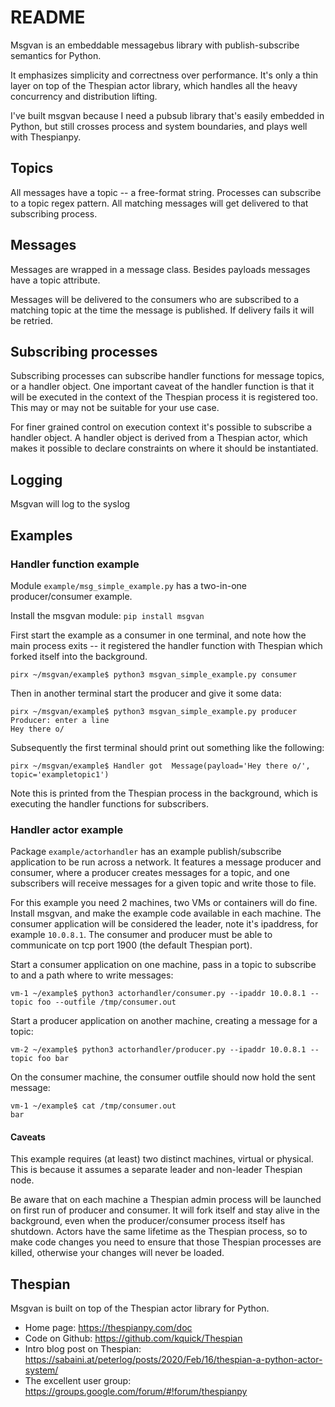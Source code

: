 # README

Msgvan is an embeddable messagebus library with publish-subscribe semantics for Python.

It emphasizes simplicity and correctness over performance. It's only a thin layer on top of the Thespian actor library, which handles all the heavy concurrency and distribution lifting. 

I've built msgvan because I need a pubsub library that's easily embedded in Python, but still crosses process and system boundaries, and plays well with Thespianpy. 

## Topics

All messages have a topic -- a free-format string. Processes can subscribe to a topic regex pattern. All matching messages will get delivered to that subscribing process. 

## Messages

Messages are wrapped in a message class. Besides payloads messages have a topic attribute.

Messages will be delivered to the consumers who are subscribed to a matching topic at the time the message is published. If delivery fails it will be retried.

## Subscribing processes

Subscribing processes can subscribe handler functions for message topics, or a handler object. One important caveat of the handler function is that it will be executed in the context of the Thespian process it is registered too. This may or may not be suitable for your use case.

For finer grained control on execution context it's possible to subscribe a handler object. A handler object is derived from a Thespian actor, which makes it possible to declare constraints on where it should be instantiated.

## Logging

Msgvan will log to the syslog

## Examples

### Handler function example

Module `example/msg_simple_example.py` has a two-in-one producer/consumer example.

Install the msgvan module: `pip install msgvan`

First start the example as a consumer in one terminal, and note how the main process exits -- it registered the handler function with Thespian which forked itself into the background.

```
pirx ~/msgvan/example$ python3 msgvan_simple_example.py consumer
```

Then in another terminal start the producer and give it some data:

```
pirx ~/msgvan/example$ python3 msgvan_simple_example.py producer
Producer: enter a line
Hey there o/
```

Subsequently the first terminal should print out something like the following:

```
pirx ~/msgvan/example$ Handler got  Message(payload='Hey there o/', topic='exampletopic1')
```

Note this is printed from the Thespian process in the background, which
is executing the handler functions for subscribers.


### Handler actor example


Package `example/actorhandler` has an example publish/subscribe application to be run across a network. It features a message producer and consumer, where a producer creates messages for a topic, and one subscribers will receive messages for a given topic and write those to file.

For this example you need 2 machines, two VMs or containers will do fine. Install msgvan, and make the example code available in each machine. The consumer application will be considered the leader, note it's ipaddress, for example `10.0.8.1`. The consumer and producer must be able to communicate on tcp port 1900 (the default Thespian port).

Start a consumer application on one machine, pass in a topic to subscribe to and a path where to write messages:

```
vm-1 ~/example$ python3 actorhandler/consumer.py --ipaddr 10.0.8.1 --topic foo --outfile /tmp/consumer.out     
```

Start a producer application on another machine, creating a message for a topic:

```
vm-2 ~/example$ python3 actorhandler/producer.py --ipaddr 10.0.8.1 --topic foo bar 
```

On the consumer machine, the consumer outfile should now hold the sent message:

```
vm-1 ~/example$ cat /tmp/consumer.out
bar
```

#### Caveats

This example requires (at least) two distinct machines,  virtual or physical. This is because it assumes a separate leader and non-leader Thespian node.

Be aware that on each machine a Thespian admin process will be launched on first run of producer and consumer. It will fork itself and stay alive in the background, even when the producer/consumer process itself has shutdown. Actors have the same lifetime as the Thespian process, so to make code changes you need to ensure that those Thespian processes are killed, otherwise your changes will never be loaded.


## Thespian

Msgvan is built on top of the Thespian actor library for Python.

- Home page: https://thespianpy.com/doc
- Code on Github: https://github.com/kquick/Thespian
- Intro blog post on Thespian: https://sabaini.at/peterlog/posts/2020/Feb/16/thespian-a-python-actor-system/
- The excellent user group: https://groups.google.com/forum/#!forum/thespianpy

